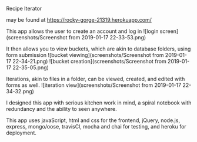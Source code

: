 Recipe Iterator

may be found at https://rocky-gorge-21319.herokuapp.com/

This app allows the user to create an account and log in 
![login screen](screenshots/Screenshot from 2019-01-17 22-33-53.png)

It then allows you to view buckets, which are akin to database folders, using form submission ![bucket viewing](screenshots/Screenshot from 2019-01-17 22-34-21.png)
![bucket creation](screenshots/Screenshot from 2019-01-17 22-35-05.png)

Iterations, akin to files in a folder, can be viewed, created, and edited with forms as well. ![iteration view](screenshots/Screenshot from 2019-01-17 22-34-32.png)

I designed this app with serious kitchen work in mind, a spiral notebook with redundancy and the ability to seen anywhere.

This app uses javaScript, html and css for the frontend, jQuery, node.js, express, mongo/oose, travisCl, mocha and chai for testing, and heroku for deployment. 